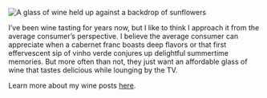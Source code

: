 ![A glass of wine held up against a backdrop of sunflowers](/img/sections/wine.png)

I’ve been wine tasting for years now, but I like to think I approach it from the average consumer’s perspective. I believe the average consumer can appreciate when a cabernet franc boasts deep flavors or that first effervescent sip of vinho verde conjures up delightful summertime memories. But more often than not, they just want an affordable glass of wine that tastes delicious while lounging by the TV.

Learn more about my wine posts [here](/wine).
